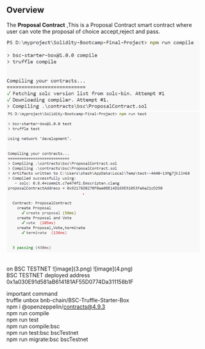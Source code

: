 ## Overview

The **Proposal Contract** ,This is a Proposal Contract smart contract where user can vote the proposal of choice accept,reject and pass.
<br/>

![image](1.png)
![image](2.png)

<br/>
on BSC TESTNET
![image](3.png)
![image](4.png)

<br/>
BSC TESTNET deployed address<br/>
0x1a030E91d581aB614181AF55D0774Da311158b1F


important command<br/>
truffle unbox bnb-chain/BSC-Truffle-Starter-Box<br/>
npm i @openzeppelin/contracts@4.9.3<br/>
npm run compile<br/>
npm run test<br/>
npm run compile:bsc<br/>
npm run test:bsc bscTestnet<br/>
npm run migrate:bsc bscTestnet<br/>